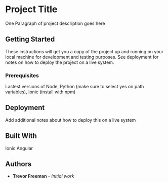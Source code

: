 # Project Title

One Paragraph of project description goes here

## Getting Started

These instructions will get you a copy of the project up and running on your local machine for development and testing purposes. See deployment for notes on how to deploy the project on a live system.

### Prerequisites

Lastest versions of Node, Python (make sure to select yes on path variables), Ionic (install with npm)

## Deployment

Add additional notes about how to deploy this on a live system

## Built With

Ionic Angular

## Authors

* **Trevor Freeman** - *Initial work*


